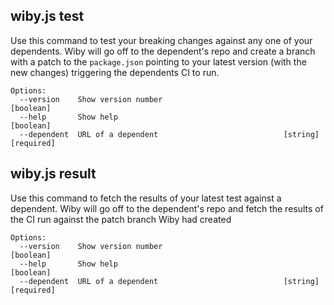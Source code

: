## wiby.js test

Use this command to test your breaking changes against any one of your
dependents. Wiby will go off to the dependent's repo and create a branch with a
patch to the `package.json` pointing to your latest version (with the new
changes) triggering the dependents CI to run.

```
Options:
  --version    Show version number                                     [boolean]
  --help       Show help                                               [boolean]
  --dependent  URL of a dependent                            [string] [required]
```

## wiby.js result

Use this command to fetch the results of your latest test against a dependent.
Wiby will go off to the dependent's repo and fetch the results of the CI run
against the patch branch Wiby had created

```
Options:
  --version    Show version number                                     [boolean]
  --help       Show help                                               [boolean]
  --dependent  URL of a dependent                            [string] [required]
```
